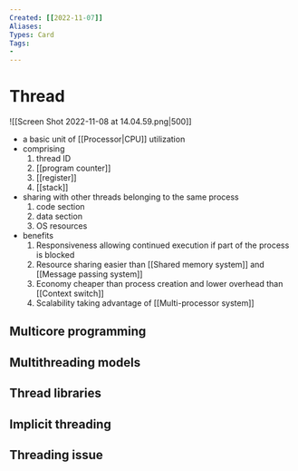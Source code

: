 ```yaml
---
Created: [[2022-11-07]]
Aliases: 
Types: Card
Tags: 
- 
---
```

# Thread
![[Screen Shot 2022-11-08 at 14.04.59.png|500]]
- a basic unit of [[Processor|CPU]] utilization
- comprising
	1. thread ID
	2. [[program counter]]
	3. [[register]]
	4. [[stack]]
- sharing with other threads belonging to the same process
	1. code section
	2. data section
	3. OS resources
- benefits
	1. Responsiveness
	   allowing continued execution if part of the process is blocked
	2. Resource sharing
	   easier than [[Shared memory system]] and [[Message passing system]]
	3. Economy
	   cheaper than process creation and lower overhead than [[Context switch]]
	4. Scalability
	   taking advantage of [[Multi-processor system]]

## Multicore programming

## Multithreading models

## Thread libraries

## Implicit threading

## Threading issue
